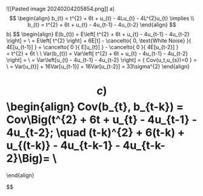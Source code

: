 ![[Pasted image 20240204205854.png]]
a)
$$
\begin{align}
b_{t} = t^{2} + 6t + u_{t} - 4Lu_{t} - 4L^{2}u_{t} \implies   \\
b_{t} = t^{2} + 6t + u_{t} - 4u_{t-1} - 4u_{t-2}
\end{align}
$$
b) 
$$
\begin{align}
E(b_{t}) = E\left[ t^{2} + 6t + u_{t} - 4u_{t-1} - 4u_{t-2} \right] = \\
= E\left[ t^{2} \right] + 6E[t] - \cancelto{ 0, \text{White Noise} }{ 4E[u_{t-1}] } + \cancelto{ 0 }{ E[u_{t}] } - \cancelto{ 0 }{ 4E[u_{t-2}] }  
= t^{2} + 6t  \\ \\
Var(b_{t}) = Var\left[ t^{2} + 6t + u_{t} - 4u_{t-1} - 4u_{t-2} \right] =  \\
= Var\left[u_{t} - 4u_{t-1} - 4u_{t-2} \right] = \{ Cov(u_t,u_{s})=0 \} = \\
= Var[u_{t}] + 16Var[u_{t-1}] + 16Var[u_{t-2}] = 33\sigma^{2}
\end{align}

$$
с) 
$$
\begin{align}
Cov(b_{t}, b_{t-k}) = Cov\Big(t^{2} + 6t + u_{t} - 4u_{t-1} - 4u_{t-2}; \quad  (t-k)^{2} + 6(t-k) + u_{(t-k)} - 4u_{t-k-1} - 4u_{t-k-2}\Big)= \\
= 
\end{align}

$$